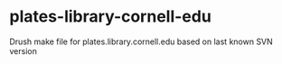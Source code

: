 # plates-library-cornell-edu
Drush make file for plates.library.cornell.edu
based on last known SVN version
